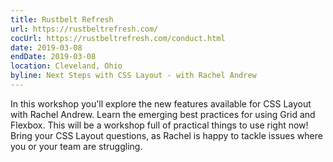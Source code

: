 ```yaml
---
title: Rustbelt Refresh
url: https://rustbeltrefresh.com/
cocUrl: https://rustbeltrefresh.com/conduct.html
date: 2019-03-08
endDate: 2019-03-08
location: Cleveland, Ohio
byline: Next Steps with CSS Layout - with Rachel Andrew
---
```


In this workshop you'll explore the new features available for CSS Layout with Rachel Andrew. Learn the emerging best practices for using Grid and Flexbox. This will be a workshop full of practical things to use right now! Bring your CSS Layout questions, as Rachel is happy to tackle issues where you or your team are struggling.